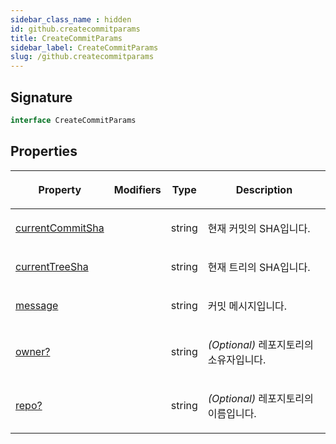 ```yaml
---
sidebar_class_name : hidden
id: github.createcommitparams
title: CreateCommitParams
sidebar_label: CreateCommitParams
slug: /github.createcommitparams
---
```






## Signature

```typescript
interface CreateCommitParams 
```

## Properties

<table><thead><tr><th>

Property


</th><th>

Modifiers


</th><th>

Type


</th><th>

Description


</th></tr></thead>
<tbody><tr><td>

[currentCommitSha](./github.createcommitparams.currentcommitsha)


</td><td>


</td><td>

string


</td><td>

현재 커밋의 SHA입니다.


</td></tr>
<tr><td>

[currentTreeSha](./github.createcommitparams.currenttreesha)


</td><td>


</td><td>

string


</td><td>

현재 트리의 SHA입니다.


</td></tr>
<tr><td>

[message](./github.createcommitparams.message)


</td><td>


</td><td>

string


</td><td>

커밋 메시지입니다.


</td></tr>
<tr><td>

[owner?](./github.createcommitparams.owner)


</td><td>


</td><td>

string


</td><td>

_(Optional)_ 레포지토리의 소유자입니다.


</td></tr>
<tr><td>

[repo?](./github.createcommitparams.repo)


</td><td>


</td><td>

string


</td><td>

_(Optional)_ 레포지토리의 이름입니다.


</td></tr>
</tbody></table>

